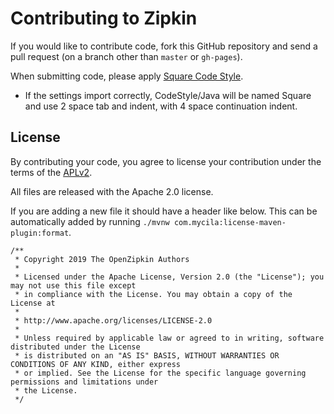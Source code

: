 # Contributing to Zipkin

If you would like to contribute code, fork this GitHub repository and
send a pull request (on a branch other than `master` or `gh-pages`).

When submitting code, please apply [Square Code Style](https://github.com/square/java-code-styles).
* If the settings import correctly, CodeStyle/Java will be named Square and use 2 space tab and indent, with 4 space continuation indent.

## License

By contributing your code, you agree to license your contribution under
the terms of the [APLv2](LICENSE).

All files are released with the Apache 2.0 license.

If you are adding a new file it should have a header like below. This
can be automatically added by running `./mvnw com.mycila:license-maven-plugin:format`.

```
/**
 * Copyright 2019 The OpenZipkin Authors
 *
 * Licensed under the Apache License, Version 2.0 (the "License"); you may not use this file except
 * in compliance with the License. You may obtain a copy of the License at
 *
 * http://www.apache.org/licenses/LICENSE-2.0
 *
 * Unless required by applicable law or agreed to in writing, software distributed under the License
 * is distributed on an "AS IS" BASIS, WITHOUT WARRANTIES OR CONDITIONS OF ANY KIND, either express
 * or implied. See the License for the specific language governing permissions and limitations under
 * the License.
 */
 ```

